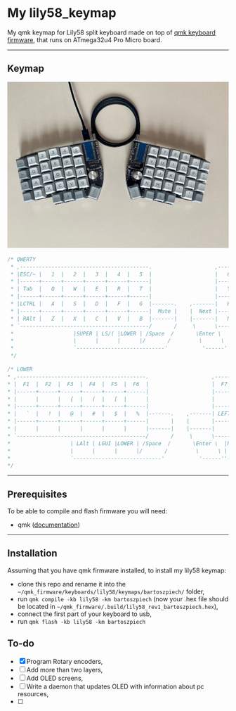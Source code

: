 # My lily58_keymap
My qmk keymap for Lily58 split keyboard made on top of [qmk keyboard firmware](https://github.com/qmk/qmk_firmware), that runs on ATmega32u4 Pro Micro board.

---
## Keymap
![lily image](lily58.jpeg)

```c
/* QWERTY
 * ,-----------------------------------------.                    ,-----------------------------------------.
 * |ESC/~ |   1  |   2  |   3  |   4  |   5  |                    |   6  |   7  |   8  |   9  |   0  |  -   |
 * |------+------+------+------+------+------|                    |------+------+------+------+------+------|
 * | Tab  |   Q  |   W  |   E  |   R  |   T  |                    |   Y  |   U  |   I  |   O  |   P  |  =   |
 * |------+------+------+------+------+------|                    |------+------+------+------+------+------|
 * |LCTRL |   A  |   S  |   D  |   F  |   G  |-------.    ,-------|   H  |   J  |   K  |   L  |   ;  |  '   |
 * |------+------+------+------+------+------|  Mute |    |  Next |------+------+------+------+------+------|
 * | RAlt |   Z  |   X  |   C  |   V  |   B  |-------|    |-------|   N  |   M  |   ,  |   .  |   /  | RAlt |
 * `-----------------------------------------/       /     \      \-----------------------------------------'
 *                   |SUPER | LS/( |LOWER | /Space  /       \Enter \  |BackSP| RS/) |  \   |
 *                   |      |      |      |/       /         \      \ |      |      |      |
 *                   `----------------------------'           '------''--------------------'
 */
 ```
 
 ```c
 /* LOWER
 * ,-----------------------------------------.                    ,-----------------------------------------.
 * |  F1  |  F2  |  F3  |  F4  |  F5  |  F6  |                    |  F7  |  F8  |  F9  | F10  | F11  | F12  |
 * |------+------+------+------+------+------|                    |------+------+------+------+------+------|
 * |      |      |   {  |   (  |   [  |      |                    |      |  ]   |  )   |  }   |      |      |
 * |------+------+------+------+------+------|                    |------+------+------+------+------+------|
 * |   `  |   !  |   @  |   #  |   $  |   %  |-------.    ,-------| LEFT | DOWN |  UP  |RIGHT |   )  |   -  |
 * |------+------+------+------+------+------|       |    |       |------+------+------+------+------+------|
 * |      |      |      |      |      |      |-------|    |-------|      |   _  |   +  |   {  |   }  |   |  |
 * `-----------------------------------------/       /     \      \-----------------------------------------'
 *                   | LAlt | LGUI |LOWER | /Space  /       \Enter \  |RAISE |BackSP| RGUI |
 *                   |      |      |      |/       /         \      \ |      |      |      |
 *                   `----------------------------'           '------''--------------------'
 */
 ```
 
---

## Prerequisites
To be able to compile and flash firmware you will need:
- qmk ([documentation](https://docs.qmk.fm/#/newbs_getting_started))

---

## Installation
Assuming that you have qmk firmware installed, to install my lily58 keymap:
- clone this repo and rename it into the `~/qmk_firmware/keyboards/lily58/keymaps/bartoszpiech/` folder,
- run `qmk compile -kb lily58 -km bartoszpiech` (now your .hex file should be located in `~/qmk_firmware/.build/lily58_rev1_bartoszpiech.hex`),
- connect the first part of your keyboard to usb,
- run `qmk flash -kb lily58 -km bartoszpiech`

## To-do
- [X] Program Rotary encoders,
- [ ] Add more than two layers,
- [ ] Add OLED screens,
- [ ] Write a daemon that updates OLED with information about pc resources,
- [ ] 
